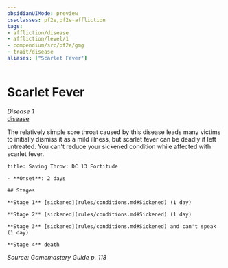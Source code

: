 ```yaml
---
obsidianUIMode: preview
cssclasses: pf2e,pf2e-affliction
tags:
- affliction/disease
- affliction/level/1
- compendium/src/pf2e/gmg
- trait/disease
aliases: ["Scarlet Fever"]
---
```

# Scarlet Fever
*Disease 1*  
[disease](rules/traits/disease.md "Disease Effect Trait")  

The relatively simple sore throat caused by this disease leads many victims to initially dismiss it as a mild illness, but scarlet fever can be deadly if left untreated. You can't reduce your sickened condition while affected with scarlet fever.

```ad-inline-affliction
title: Saving Throw: DC 13 Fortitude

- **Onset**: 2 days

## Stages

**Stage 1** [sickened](rules/conditions.md#Sickened) (1 day)

**Stage 2** [sickened](rules/conditions.md#Sickened) (1 day)

**Stage 3** [sickened](rules/conditions.md#Sickened) and can't speak (1 day)

**Stage 4** death
```

*Source: Gamemastery Guide p. 118*